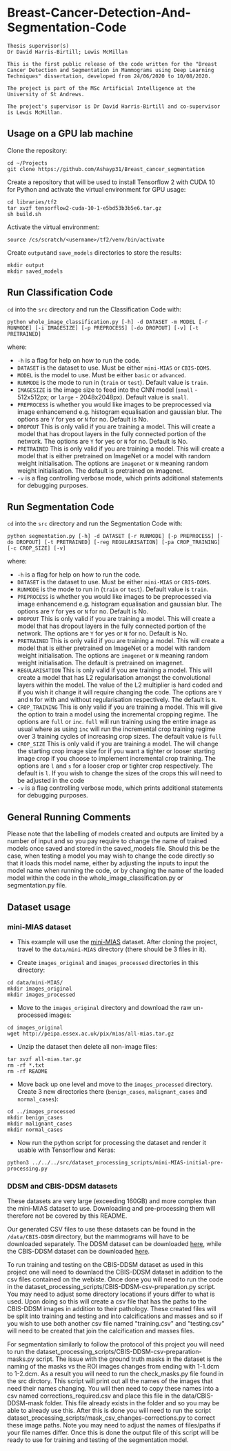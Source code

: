 # Breast-Cancer-Detection-And-Segmentation-Code

```
Thesis supervisor(s)
Dr David Harris-Birtill; Lewis McMillan

This is the first public release of the code written for the "Breast Cancer Detection and Segmentation in Mammograms using Deep Learning Techniques" dissertation, developed from 24/06/2020 to 10/08/2020.

The project is part of the MSc Artificial Intelligence at the University of St Andrews.

The project's supervisor is Dr David Harris-Birtill and co-supervisor is Lewis McMillan.
```

## Usage on a GPU lab machine

Clone the repository:

```
cd ~/Projects
git clone https://github.com/Ashayp31/Breast_cancer_segmentation
```

Create a repository that will be used to install Tensorflow 2 with CUDA 10 for Python and activate the virtual environment for GPU usage:

```
cd libraries/tf2
tar xvzf tensorflow2-cuda-10-1-e5bd53b3b5e6.tar.gz
sh build.sh
```

Activate the virtual environment:

```
source /cs/scratch/<username>/tf2/venv/bin/activate
```

Create `output`and `save_models` directories to store the results:

```
mkdir output
mkdir saved_models
```

## Run Classification Code

`cd` into the `src` directory and run the Classification Code with:

```
python whole_image_classification.py [-h] -d DATASET -m MODEL [-r RUNMODE] [-i IMAGESIZE] [-p PREPROCESS] [-do DROPOUT] [-v] [-t PRETRAINED]
```

where:
* `-h` is a  flag for help on how to run the code.
* `DATASET` is the dataset to use. Must be either `mini-MIAS` or `CBIS-DDMS`.
* `MODEL` is the model to use. Must be either `basic` or `advanced`.
* `RUNMODE` is the mode to run in (`train` or `test`). Default value is `train`.
* `IMAGESIZE` is the image size to feed into the CNN model (`small` - 512x512px; or `large` - 2048x2048px). Default value is `small`.
* `PREPROCESS` is whether you would like images to be preprocessed via image enhancemend e.g. histogram equalisation and gaussian blur. The options are `Y` for yes or `N` for no. Default is No.
* `DROPOUT` This is only valid if you are training a model. This will create a model that has dropout layers in the fully connected portion of the network. The options are `Y` for yes or `N` for no. Default is No.
* `PRETRAINED` This is only valid if you are training a model. This will create a model that is either pretrained on ImageNet or a model with random weight initialisation. The options are `imagenet` or `N` meaning random weight initialisation. The default is pretrained on imagenet.
* `-v` is a flag controlling verbose mode, which prints additional statements for debugging purposes.

## Run Segmentation Code

`cd` into the `src` directory and run the Segmentation Code with:

```
python segmentation.py [-h] -d DATASET [-r RUNMODE] [-p PREPROCESS] [-do DROPOUT] [-t PRETRAINED] [-reg REGULARISATION] [-pa CROP_TRAINING] [-c CROP_SIZE] [-v]
```

where:
* `-h` is a  flag for help on how to run the code.
* `DATASET` is the dataset to use. Must be either `mini-MIAS` or `CBIS-DDMS`.
* `RUNMODE` is the mode to run in (`train` or `test`). Default value is `train`.
* `PREPROCESS` is whether you would like images to be preprocessed via image enhancemend e.g. histogram equalisation and gaussian blur. The options are `Y` for yes or `N` for no. Default is No.
* `DROPOUT` This is only valid if you are training a model. This will create a model that has dropout layers in the fully connected portion of the network. The options are `Y` for yes or `N` for no. Default is No.
* `PRETRAINED` This is only valid if you are training a model. This will create a model that is either pretrained on ImageNet or a model with random weight initialisation. The options are `imagenet` or `N` meaning random weight initialisation. The default is pretrained on imagenet.
* `REGULARISATION` This is only valid if you are training a model. This will create a model that has L2 regularisation amongst the convolutional layers within the model. The value of the L2 multiplier is hard coded and if you wish it change it will require changing the code. The options are `Y` and `N` for with and without regularisation respectively. The default is `N`.
* `CROP_TRAINING` This is only valid if you are training a model. This will give the option to train a model using the incremental cropping regime. The options are `full` or `inc`. `full` will run training using the entire image as usual where as using `inc` will run the incremental crop training regime over 3 training cycles of increasing crop sizes. The default value is `full`
* `CROP_SIZE` This is only valid if you are training a model. The will change the starting crop image size for if you want a tighter or looser starting image crop if you choose to implement incremental crop training. The options are `l` and `s` for a looser crop or tighter crop respectively. The default is `l`. If you wish to change the sizes of the crops this will need to be adjusted in the code
* `-v` is a flag controlling verbose mode, which prints additional statements for debugging purposes.

## General Running Comments

Please note that the labelling of models created and outputs are limited by a number of input and so you pay require to change the name of trained models once saved and stored in the saved_models file. Should this be the case, when testing a model you may wish to change the code directly so that it loads this model name, either by adjusting the inputs to input the model name when running the code, or by changing the name of the loaded model within the code in the whole_image_classification.py or segmentation.py file.


## Dataset usage

### mini-MIAS dataset

* This example will use the [mini-MIAS](http://peipa.essex.ac.uk/info/mias.html) dataset. After cloning the project, travel to the `data/mini-MIAS` directory (there should be 3 files in it).

* Create `images_original` and `images_processed` directories in this directory: 

```
cd data/mini-MIAS/
mkdir images_original
mkdir images_processed
```

* Move to the `images_original` directory and download the raw un-processed images:

```
cd images_original
wget http://peipa.essex.ac.uk/pix/mias/all-mias.tar.gz
```

* Unzip the dataset then delete all non-image files:

```
tar xvzf all-mias.tar.gz
rm -rf *.txt 
rm -rf README 
```

* Move back up one level and move to the `images_processed` directory. Create 3 new directories there (`benign_cases`, `malignant_cases` and `normal_cases`):

```
cd ../images_processed
mkdir benign_cases
mkdir malignant_cases
mkdir normal_cases
```

* Now run the python script for processing the dataset and render it usable with Tensorflow and Keras:

```
python3 ../../../src/dataset_processing_scripts/mini-MIAS-initial-pre-processing.py
```

### DDSM and CBIS-DDSM datasets

These datasets are very large (exceeding 160GB) and more complex than the mini-MIAS dataset to use. Downloading and pre-processing them will therefore not be covered by this README. 

Our generated CSV files to use these datasets can be found in the `/data/CBIS-DDSM` directory, but the mammograms will have to be downloaded separately. The DDSM dataset can be downloaded [here](http://www.eng.usf.edu/cvprg/Mammography/Database.html), while the CBIS-DDSM dataset can be downloaded [here](https://wiki.cancerimagingarchive.net/display/Public/CBIS-DDSM#5e40bd1f79d64f04b40cac57ceca9272).

To run training and testing on the CBIS-DDSM dataset as used in this project one will need to downlaod the CBIS-DDSM dataset in addition to the csv files contained on the webiste.
Once done you will need to run the code in the dataset_processing_scripts/CBIS-DDSM-csv-preparation.py script. You may need to adjust some directory locations if yours differ to what is used. Upon doing so this will create a csv file that has the paths to the CBIS-DDSM images in addition to their pathology. These created files will be split into training and testing and into calcifications and masses and so if you wish to use both another csv file named "training.csv" and "testing.csv" will need to be created that join the calcification and masses files.

For segmentation similarly to follow the protocol of this project you will need to run the dataset_processing_scripts/CBIS-DDSM-csv-preparation-masks.py script. The issue with the ground truth masks in the dataset is the naming of the masks vs the ROI images changes from ending with 1-1.dcm to 1-2.dcm. As a result you will need to run the check_masks.py file found in the src dirctory. This script will print out all the names of the images that need their names changing. You will then need to copy these names into a csv named corrections_required.csv and place this file in the data/CBIS-DDSM-mask folder. This file already exists in the folder and so you may be able to already use this. After this is done you will need to run the script dataset_processing_scripts/mask_csv_changes-corrections.py to correct these image paths. Note you may need to adjust the names of files/paths if your file names differ. Once this is done the output file of this script will be ready to use for training and testing of the segmentation model.

